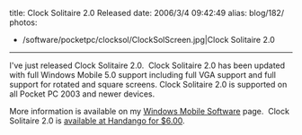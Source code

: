 title: Clock Solitaire 2.0 Released
date: 2006/3/4 09:42:49
alias: blog/182/
photos:
- /software/pocketpc/clocksol/ClockSolScreen.jpg|Clock Solitaire 2.0
---
I've just released Clock Solitaire 2.0.  Clock Solitaire 2.0 has been updated with full Windows Mobile 5.0 support including full VGA support and full support for rotated and square screens. Clock Solitaire 2.0 is supported on all Pocket PC 2003 and newer devices.

More information is available on my [Windows Mobile Software](WindowsMobileSoftware.aspx) page.  Clock Solitaire 2.0 is [available at Handango for $6.00](http://www.handango.com/affiliate/PlatformProductDetail.jsp?programId=58&affiliateId=2062&aCredit=1&productId=55615).
